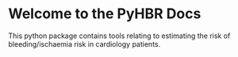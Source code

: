 # Welcome to the PyHBR Docs

This python package contains tools relating to estimating the risk of bleeding/ischaemia risk in cardiology patients.
